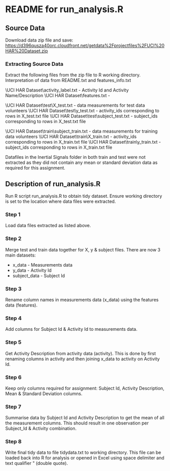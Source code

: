 # README for run_analysis.R

## Source Data
Download data zip file and save:
https://d396qusza40orc.cloudfront.net/getdata%2Fprojectfiles%2FUCI%20HAR%20Dataset.zip 

### Extracting Source Data
Extract the following files from the zip file to R working directory. Interpretation of data from README.txt and features_info.txt

\UCI HAR Dataset\activity_label.txt - Activity Id and Activity Name/Description
\UCI HAR Dataset\features.txt - 

\UCI HAR Dataset\test\X_test.txt - data measurements for test data volunteers
\UCI HAR Dataset\test\y_test.txt - activity_ids corresponding to rows in X_test.txt file
\UCI HAR Dataset\test\subject_test.txt - subject_ids corresponding to rows in X_test.txt file

\UCI HAR Dataset\train\subject_train.txt - data measurements for training data volunteers
\UCI HAR Dataset\train\X_train.txt - activity_ids corresponding to rows in X_train.txt file
\UCI HAR Dataset\train\y_train.txt - subject_ids corresponding to rows in X_train.txt file

Datafiles in the Inertial Signals folder in both train and test were not extracted as they did not contain any mean or standard deviation data as required for this assignment.


## Description of run_analysis.R 
Run R script run_analysis.R to obtain tidy dataset.  Ensure working directory is set to the location where data files were extracted.

### Step 1
Load data files extracted as listed above.

### Step 2
Merge test and train data together for X, y & subject files. There are now 3 main datasets:
  * x_data - Measurements data
  * y_data - Activity Id 
  * subject_data - Subject Id 

### Step 3
Rename column names in measurements data (x_data) using the features data (features).

### Step 4
Add columns for Subject Id & Activity Id to measurements data.

### Step 5
Get Activity Description from activity data (activity).  This is done by first renaming columns in activity and then joining x_data to activity on Activity Id.

### Step 6
Keep only columns required for assignment: Subject Id, Activity Description, Mean & Standard Deviation columns.

### Step 7
Summarise data by Subject Id and Activity Description to get the mean of all the measurement columns.  This should result in one observation per Subject_Id & Activity combination.

### Step 8
Write final tidy data to file tidydata.txt to working directory.  This file can be loaded back into R for analysis or opened in Excel using space delimiter and text qualifier " (double quote).
 
